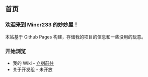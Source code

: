 ## 首页

### 欢迎来到 Miner233 的妙妙屋！

本站基于 Github Pages 构建，存储我的项目的信息和一些没用的玩意。

### 开始浏览

* 我的 Wiki - [立刻前往](https://miner233.fandom.com/zh/wiki/Miner233_Wiki)
* 关于开发组 - 未开放
